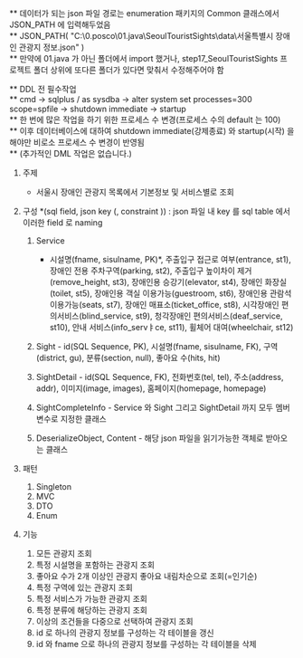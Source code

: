 ** 데이터가 되는 json 파일 경로는 enumeration 패키지의 Common 클래스에서 JSON_PATH 에 입력해두었음<br />
** JSON_PATH( "C:\\0.posco\\01.java\\SeoulTouristSights\\data\\서울특별시 장애인 관광지 정보.json" )<br />
** 만약에 01.java 가 아닌 폴더에서 import 했거나, step17_SeoulTouristSights 프로젝트 폴더 상위에 또다른 폴더가 있다면 맞춰서 수정해주어야 함

** DDL 전 필수작업<br />
** cmd -> sqlplus / as sysdba -> alter system set processes=300 scope=spfile -> shutdown immediate -> startup<br />
** 한 번에 많은 작업을 하기 위한 프로세스 수 변경(프로세스 수의 default 는 100)<br />
** 이후 데이터베이스에 대하여 shutdown immediate(강제종료) 와 startup(시작) 을 해야만 비로소 프로세스 수 변경이 반영됨<br />
** (추가적인 DML 작업은 없습니다.)

1. 주제
	- 서울시 장애인 관광지 목록에서 기본정보 및 서비스별로 조회
	
2. 구성
	*(sql field, json key (, constraint )) : json 파일 내 key 를 sql table 에서 이러한 field 로 naming

	1. Service 
		- 시설명(fname, sisulname, PK)*, 주출입구 접근로 여부(entrance, st1), 장애인 전용 주차구역(parking, st2), 
		    주출입구 높이차이 제거(remove_height, st3), 장애인용 승강기(elevator, st4), 장애인 화장실(toilet, st5), 
		    장애인용 객실 이용가능(guestroom, st6), 장애인용 관람석 이용가능(seats, st7), 장애인 매표소(ticket_office, st8), 
		    시각장애인 편의서비스(blind_service, st9), 청각장애인 편의서비스(deaf_service, st10), 안내 서비스(info_servㅑce, st11), 
		    휠체어 대여(wheelchair, st12) 
		    
	2. Sight - id(SQL Sequence, PK), 시설명(fname, sisulname, FK), 구역(district, gu), 분류(section, null), 좋아요 수(hits, hit)
	 
	3. SightDetail - id(SQL Sequence, FK), 전화번호(tel, tel), 주소(address, addr), 이미지(image, images), 홈페이지(homepage, homepage)
	
	4. SightCompleteInfo - Service 와 Sight 그리고 SightDetail 까지 모두 멤버변수로 지정한 클래스
	
	5. DeserializeObject, Content - 해당 json 파일을 읽기가능한 객체로 받아오는 클래스
	
3. 패턴
	1. Singleton
	2. MVC
	3. DTO
	4. Enum
	
4. 기능
	1. 모든 관광지 조회
	2. 특정 시설명을 포함하는 관광지 조회
	3. 좋아요 수가 2개 이상인 관광지 좋아요 내림차순으로 조회(=인기순)
	4. 특정 구역에 있는 관광지 조회
	5. 특정 서비스가 가능한 관광지 조회
	6. 특정 분류에 해당하는 관광지 조회
	7. 이상의 조건들을 다중으로 선택하여 관광지 조회
	8. id 로 하나의 관광지 정보를 구성하는 각 테이블을 갱신
	9. id 와 fname 으로 하나의 관광지 정보를 구성하는 각 테이블을 삭제 
	